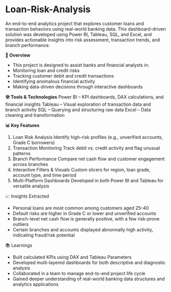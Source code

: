 # Loan-Risk-Analysis

An end-to-end analytics project that explores customer loans and transaction behaviors using real-world banking data. This dashboard-driven solution was developed using Power BI, Tableau, SQL, and Excel, and provides actionable insights into risk assessment, transaction trends, and branch performance.

**📌 Overview**
- This project is designed to assist banks and financial analysts in:
- Monitoring loan and credit risks
- Tracking customer debit and credit transactions
- Identifying anomalous financial activity
- Making data-driven decisions through interactive dashboards

**🛠️ Tools & Technologies**
Power BI – KPI dashboards, DAX calculations, and financial insights
Tableau – Visual exploration of transaction data and branch activity
SQL – Querying and structuring raw data
Excel – Data cleaning and transformation

**📊 Key Features**
1. Loan Risk Analysis
Identify high-risk profiles (e.g., unverified accounts, Grade C borrowers)
2. Transaction Monitoring
Track debit vs. credit activity and flag unusual patterns
3. Branch Performance
Compare net cash flow and customer engagement across branches
4. Interactive Filters & Visuals
Custom slicers for region, loan grade, account type, and time period
5. Multi-Platform Dashboards
Developed in both Power BI and Tableau for versatile analysis

📈 Insights Extracted
- Personal loans are most common among customers aged 25–40
- Default risks are higher in Grade C or lower and unverified accounts
- Branch-level net cash flow is generally positive, with a few risk-prone outliers
- Certain branches and accounts displayed abnormally high activity, indicating fraud/risk potential

📚 Learnings
- Built calculated KPIs using DAX and Tableau Parameters
- Developed multi-layered dashboards for both descriptive and diagnostic analysis
- Collaborated in a team to manage end-to-end project life cycle
- Gained deeper understanding of real-world banking data structures and analytics applications
